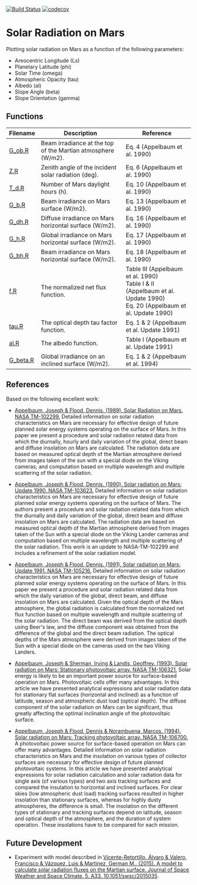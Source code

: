 [![Build Status](https://travis-ci.org/georgeslabreche/mars.svg?branch=master)](https://travis-ci.org/georgeslabreche/mars) [![codecov](https://codecov.io/gh/georgeslabreche/mars/branch/master/graph/badge.svg)](https://codecov.io/gh/georgeslabreche/mars)

# Solar Radiation on Mars
Plotting solar radiation on Mars as a function of the following parameters:
- Areocentric Longitude (Ls)
- Planetary Latitude (phi)
- Solar Time (omega)
- Atmospheric Opacity (tau)
- Albedo (al)
- Slope Angle (beta)
- Slope Orientation (gamma)

## Functions

| Filename | Description                                                  | Reference                                |
|----------|--------------------------------------------------------------|------------------------------------------|
| [G_ob.R](https://github.com/georgeslabreche/mars-solar-radiation/blob/master/functions/G_ob.R)   | Beam irradiance at the top of the Martian atmosphere (W/m2). | Eq. 4 (Appelbaum et al. 1990)            |
| [Z.R](https://github.com/georgeslabreche/mars-solar-radiation/blob/master/functions/Z.R)      | Zenith angle of the incident solar radiation (deg).          | Eq. 6 (Appelbaum et al. 1990)            |
| [T_d.R](https://github.com/georgeslabreche/mars-solar-radiation/blob/master/functions/T_d.R)    | Number of Mars daylight hours (h).                           | Eq. 10 (Appelbaum et al. 1990)            |
| [G_b.R](https://github.com/georgeslabreche/mars-solar-radiation/blob/master/functions/G_b.R)    | Beam irradiance on Mars surface (W/m2).                      | Eq. 13 (Appelbaum et al. 1990)           |
| [G_dh.R](https://github.com/georgeslabreche/mars-solar-radiation/blob/master/functions/G_dh.R)   | Diffuse irradiance on Mars horizontal surface (W/m2).        | Eq. 16 (Appelbaum et al. 1990)           |
| [G_h.R](https://github.com/georgeslabreche/mars-solar-radiation/blob/master/functions/G_h.R)    | Global irradiance on Mars horizontal surface (W/m2).         | Eq. 17 (Appelbaum et al. 1990)           |
| [G_bh.R](https://github.com/georgeslabreche/mars-solar-radiation/blob/master/functions/G_bh.R)   | Beam irradiance on Mars horizontal surface (W/m2).           | Eq. 18 (Appelbaum et al. 1990)           |
| [f.R](https://github.com/georgeslabreche/mars-solar-radiation/blob/master/functions/f.R)      | The normalized net flux function.                            | Table III (Appelbaum et al. 1990)<br>Table I & II (Appelbaum et al. Update 1990)<br>Eq. 20 (Appelbaum et al. Update 1990)   |
| [tau.R](https://github.com/georgeslabreche/mars-solar-radiation/blob/master/functions/tau.R)    | The optical depth tau factor function.                       | Eq. 1 & 2 (Appelbaum et al. Update 1991) |
| [al.R](https://github.com/georgeslabreche/mars-solar-radiation/blob/master/functions/al.R)    | The albedo function.                       | Table I (Appelbaum et al. Update 1991) |
| [G_beta.R](https://github.com/georgeslabreche/mars-solar-radiation/blob/master/functions/G_beta.R) | Global irradiance on an inclined surface (W/m2).             | Eq. 1 & 2 (Appelbaum et al. 1994)        |


## References
Based on the following excellent work:

- [Appelbaum, Joseph & Flood, Dennis. (1989). Solar Radiation on Mars. NASA TM-102299.](https://ntrs.nasa.gov/?R=19890018252) Detailed information on solar radiation characteristics on Mars are necessary for effective design of future planned solar energy systems operating on the surface of Mars. In this paper we present a procedure and solar radiation related data from which the diurnally, hourly and daily variation of the global, direct beam and diffuse insolation on Mars are calculated. The radiation data are based on measured optical depth of the Martian atmosphere derived from images taken of the sun with a special diode on the Viking cameras; and computation based on multiple wavelength and multiple scattering of the solar radiation.

- [Appelbaum, Joseph & Flood, Dennis. (1990). Solar radiation on Mars: Update 1990. NASA TM-103623.](https://ntrs.nasa.gov/?R=19910005804) Detailed information on solar radiation characteristics on Mars are necessary for effective design of future planned solar energy systems operating on the surface of Mars. The authors present a procedure and solar radiation related data from which the diurnally and daily variation of the global, direct beam and diffuse insolation on Mars are calculated. The radiation data are based on measured optical depth of the Martian atmosphere derived from images taken of the Sun with a special diode on the Viking Lander cameras and computation based on multiple wavelength and multiple scattering of the solar radiation. This work is an update to NASA-TM-102299 and includes a refinement of the solar radiation model.

- [Appelbaum, Joseph & Flood, Dennis. (1991). Solar radiation on Mars: Update 1991. NASA TM-105216.](https://ntrs.nasa.gov/?R=19910023732) Detailed information on solar radiation characteristics on Mars are necessary for effective design of future planned solar energy systems operating on the surface of Mars. In this paper we present a procedure and solar radiation related data from which the daily variation of the global, direct beam, and diffuse insolation on Mars are calculated. Given the optical depth of the Mars atmosphere, the global radiation is calculated from the normalized net flux function based on multiple wavelength and multiple scattering of the solar radiation. The direct beam was derived from the optical depth using Beer's law, and the diffuse component was obtained from the difference of the global and the direct beam radiation. The optical depths of the Mars atmosphere were derived from images taken of the Sun with a special diode on the cameras used on the two Viking Landers.

- [Appelbaum, Joseph & Sherman, Irving & Landis, Geoffrey. (1993). Solar radiation on Mars: Stationary photovoltaic array. NASA TM-106321.](https://ntrs.nasa.gov/?R=19940010257) Solar energy is likely to be an important power source for surface-based operation on Mars. Photovoltaic cells offer many advantages. In this article we have presented analytical expressions and solar radiation data for stationary flat surfaces (horizontal and inclined) as a function of latitude, season and atmospheric dust load (optical depth). The diffuse component of the solar radiation on Mars can be significant, thus greatly affecting the optimal inclination angle of the photovoltaic surface.

- [Appelbaum, Joseph & Flood, Dennis & Norambuena, Marcos. (1994). Solar radiation on Mars: Tracking photovoltaic array. NASA TM-106700.](https://ntrs.nasa.gov/?R=19950004977) A photovoltaic power source for surface-based operation on Mars can offer many advantages. Detailed information on solar radiation characteristics on Mars and the insolation on various types of collector surfaces are necessary for effective design of future planned photovoltaic systems. In this article we have presented analytical expressions for solar radiation calculation and solar radiation data for single axis (of various types) and two axis tracking surfaces and compared the insulation to horizontal and inclined surfaces. For clear skies (low atmospheric dust load) tracking surfaces resulted in higher insolation than stationary surfaces, whereas for highly dusty atmospheres, the difference is small. The insolation on the different types of stationary and tracking surfaces depend on latitude, season and optical depth of the atmosphere, and the duration of system operation. These insolations have to be compared for each mission.

## Future Development
- Experiment with model described in [Vicente-Retortillo, Álvaro & Valero, Francisco & Vázquez, Luis & Martinez, German M.. (2015). A model to calculate solar radiation fluxes on the Martian surface. Journal of Space Weather and Space Climate. 5. A33. 10.1051/swsc/2015035](https://www.researchgate.net/publication/283452176_A_model_to_calculate_solar_radiation_fluxes_on_the_Martian_surface).
